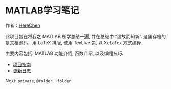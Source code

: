 # MATLAB学习笔记  

作者：[HereChen](http://herechen.github.io/about/)
  
此项目旨在将我之 MATLAB 所学总结一遍, 并在总结中 “温故而知新”.
这里存档的是文档源码，用 LaTeX 排版, 使用 TexLive 包, 以 XeLaTex 方式编译.


主要内容包括: MATLAB 功能介绍, 函数介绍, 以及编程技巧.


- [项目指南](./docs/README.md)
- [更新日志](./docs/Update.md)


Next: `private`, `@folder`, `+folder`